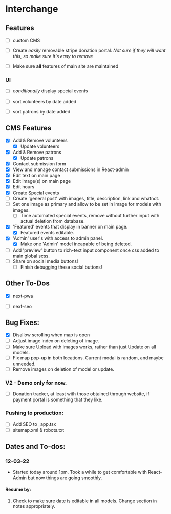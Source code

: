 # Interchange

## Features
- [ ] custom CMS
- [ ] Create *easily* removable stripe donation portal. _Not sure if they will want this, so make sure it's easy to remove_
- [ ] Make sure **all** features of main site are maintained


### UI
- [ ] _conditionally_ display special events
- [ ] sort volunteers by date added
- [ ] sort patrons by date added



## CMS Features

- [x] Add & Remove volunteers
  - [x] Update volunteers
- [x] Add & Remove patrons
  - [x] Update patrons
- [x] Contact submission form
- [x] View and manage contact submissions in React-admin
- [x] Edit text on main page
- [x] Edit image(s) on main page
- [x] Edit hours
- [x] Create Special events
- [ ] Create 'general post' with images, title, description, link and whatnot.
- [ ] Set one image as primary and allow to be set in image for models with images.
  - [ ] Time automated special events, remove without further input with actual deletion from database.
- [x] 'Featured' events that display in banner on main page.
  - [x] Featured events editable.
- [x] 'Admin' user's with access to admin panel.
    - [x] Make one 'Admin' model incapable of being deleted.
- [ ] Add 'preview' button to rich-text input component once css added to main global scss.
- [ ] Share on social media buttons!
    - [ ] Finish debugging these social buttons!

## Other To-Dos
- [x] next-pwa
- [ ] next-seo


## Bug Fixes: 
- [x] Disallow scrolling when map is open
- [ ] Adjust image index on deleting of image.
- [ ] Make sure Upload with images works, rather than just Update on all models.
- [ ] Fix map pop-up in both locations. Current modal is random, and maybe unneeded.
- [ ] Remove images on deletion of model or update.

### V2 - Demo only for now.
  - [ ] Donation tracker, at least with those obtained through website, if payment portal is something that they like.



### Pushing to production:
- [ ] Add SEO to _app.tsx
- [ ] sitemap.xml & robots.txt

## Dates and To-dos:
### 12-03-22
- Started today around 1pm. Took a while to get comfortable with React-Admin but now things are going smoothly.
#### Resume by:
1. Check to make sure date is editable in all models. Change section in notes appropriately.


